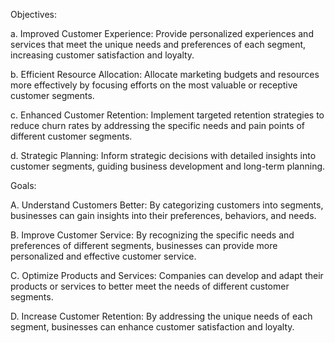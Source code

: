 Objectives:

a. Improved Customer Experience: Provide personalized experiences and services that meet the unique needs and preferences of each segment, increasing customer satisfaction and loyalty.

b. Efficient Resource Allocation: Allocate marketing budgets and resources more effectively by focusing efforts on the most valuable or receptive customer segments.

c. Enhanced Customer Retention: Implement targeted retention strategies to reduce churn rates by addressing the specific needs and pain points of different customer segments.

d. Strategic Planning: Inform strategic decisions with detailed insights into customer segments, guiding business development and long-term planning.

Goals:

A. Understand Customers Better: By categorizing customers into segments, businesses can gain insights into their preferences, behaviors, and needs.

B. Improve Customer Service: By recognizing the specific needs and preferences of different segments, businesses can provide more personalized and effective customer service.

C. Optimize Products and Services: Companies can develop and adapt their products or services to better meet the needs of different customer segments.

D. Increase Customer Retention: By addressing the unique needs of each segment, businesses can enhance customer satisfaction and loyalty.
